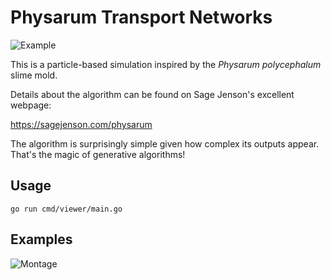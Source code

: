 # Physarum Transport Networks

![Example](https://i.imgur.com/HIugwdi.png)

This is a particle-based simulation inspired by the _Physarum polycephalum_
slime mold.

Details about the algorithm can be found on Sage Jenson's excellent webpage:

https://sagejenson.com/physarum

The algorithm is surprisingly simple given how complex its outputs appear.
That's the magic of generative algorithms!

## Usage

    go run cmd/viewer/main.go

## Examples

![Montage](https://i.imgur.com/h41ylJp.jpg)
